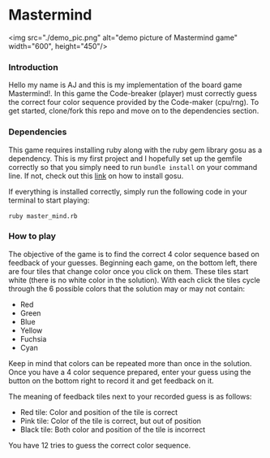 # Mastermind

<img src="./demo_pic.png" alt="demo picture of Mastermind game" width="600", height="450"/>

### Introduction

Hello my name is AJ and this is my implementation of the board game Mastermind!. In this game the Code-breaker (player) must correctly guess the correct four color sequence provided by the Code-maker (cpu/rng). To get started, clone/fork this repo and move on to the
dependencies section.

### Dependencies

This game requires installing ruby along with the ruby gem library gosu as a dependency. This is my first project and I hopefully set up the gemfile correctly so that you simply need to run `bundle install` on your command line. If not, check out this [link](https://www.libgosu.org/ruby.html) on how to install gosu.

If everything is installed correctly, simply run the following code in your terminal to start playing:

```
ruby master_mind.rb 
```

### How to play

The objective of the game is to find the correct 4 color sequence based on feedback of your guesses. Beginning each game, on the bottom left, there are four tiles that change color once you click on them. These tiles start white (there is no white color in the solution). With each click the tiles cycle through the 6 possible colors that the solution may or may not contain:

 * Red
 * Green
 * Blue
 * Yellow
 * Fuchsia
 * Cyan

Keep in mind that colors can be repeated more than once in the solution.
Once you have a 4 color sequence prepared, enter your guess using the button on the bottom right to record it and get feedback on it.

The meaning of feedback tiles next to your recorded guess is as follows:

 * Red tile: Color and position of the tile is correct
 * Pink tile: Color of the tile is correct, but out of position
 * Black tile: Both color and position of the tile is incorrect

You have 12 tries to guess the correct color sequence.



 